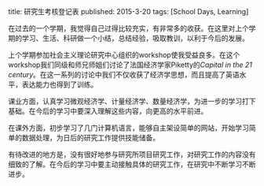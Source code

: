 title: 研究生考核登记表
published: 2015-3-20
tags: [School Days, Learning]

在过去的一个学期，我觉得自己过得比较充实，有非常多的收获。在这里对上个学期的学习、生活、科研做一个小结，总结经验，吸取教训，以利于今后的发展。

上个学期参加社会主义理论研究中心组织的workshop使我受益良多。在这个workshop我们同级和师兄师姐们讨论了法国经济学家Piketty的*Capital in the 21 century*。在这一系列的讨论中我们不仅收获了经济学思想，而且提高了英语水平，表达能力也得到了训练。

课业方面，认真学习微观经济学、计量经济学、数量经济学，为进一步的学习打下基础。在今后的学习中要深入理解这些内容，向更高的水平前进。

在课外方面，初步学习了几门计算机语言，能够自主架设简单的网站，开始学习简单的数据处理，为日后的研究工作提供技能储备。

有待改进的地方是，没有很好地参与研究所项目研究工作，对研究工作的内容没有细致的了解。在今后的学习中要主动接触具体的研究工作，在研究中不断学习不断进步。
